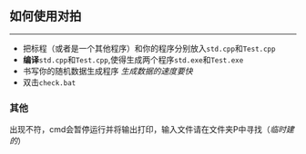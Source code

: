 ## 如何使用对拍
______

- 把标程（或者是一个其他程序）和你的程序分别放入`std.cpp`和`Test.cpp`
- **编译**`std.cpp`和`Test.cpp`,使得生成两个程序`std.exe`和`Test.exe`
- 书写你的随机数据生成程序 _生成数据的速度要快_
- 双击`check.bat`

### 其他
出现不符，cmd会暂停运行并将输出打印，输入文件请在文件夹P中寻找（*临时建的*）
